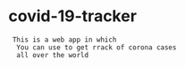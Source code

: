 # covid-19-tracker

     This is a web app in which 
      You can use to get rrack of corona cases 
      all over the world 
